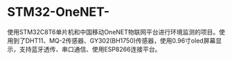 # STM32-OneNET-
使用STM32C8T6单片机和中国移动OneNET物联网平台进行环境监测的项目。使用到了DHT11、MQ-2传感器、GY302(BH1750)传感器，使用0.96寸oled屏幕显示，支持蓝牙透传、串口通信、使用ESP8266连接平台。
